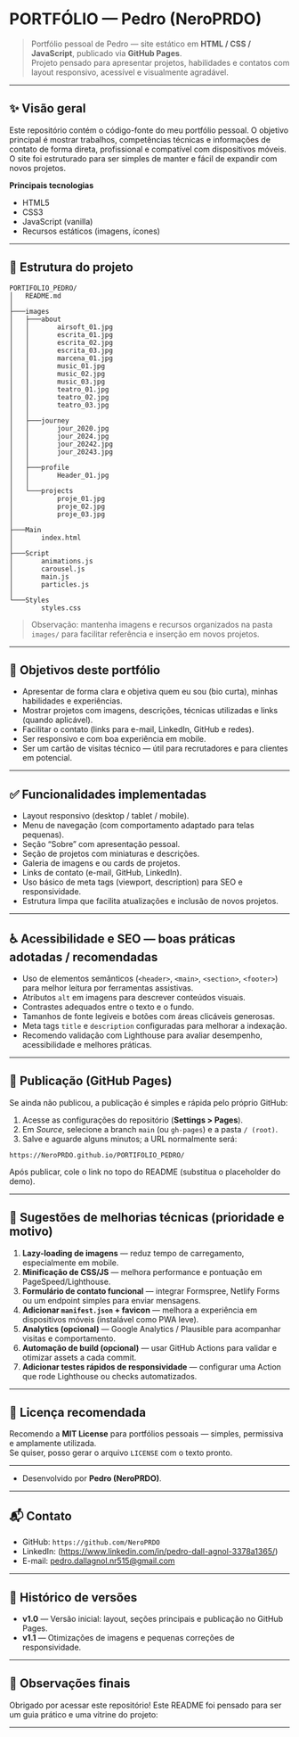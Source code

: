 # PORTFÓLIO — Pedro (NeroPRDO)

> Portfólio pessoal de Pedro — site estático em **HTML / CSS / JavaScript**, publicado via **GitHub Pages**.  
> Projeto pensado para apresentar projetos, habilidades e contatos com layout responsivo, acessível e visualmente agradável.

---

## ✨ Visão geral

Este repositório contém o código-fonte do meu portfólio pessoal. O objetivo principal é mostrar trabalhos, competências técnicas e informações de contato de forma direta, profissional e compatível com dispositivos móveis. O site foi estruturado para ser simples de manter e fácil de expandir com novos projetos.

**Principais tecnologias**
- HTML5
- CSS3
- JavaScript (vanilla)
- Recursos estáticos (imagens, ícones)

---

## 🔎 Estrutura do projeto

```
PORTIFOLIO_PEDRO/
│   README.md
│
├───images
│   ├───about
│   │       airsoft_01.jpg
│   │       escrita_01.jpg
│   │       escrita_02.jpg
│   │       escrita_03.jpg
│   │       marcena_01.jpg
│   │       music_01.jpg
│   │       music_02.jpg
│   │       music_03.jpg
│   │       teatro_01.jpg
│   │       teatro_02.jpg
│   │       teatro_03.jpg
│   │
│   ├───journey
│   │       jour_2020.jpg
│   │       jour_2024.jpg
│   │       jour_20242.jpg
│   │       jour_20243.jpg
│   │
│   ├───profile
│   │       Header_01.jpg
│   │
│   └───projects
│           proje_01.jpg
│           proje_02.jpg
│           proje_03.jpg
│
├───Main
│       index.html
│
├───Script
│       animations.js
│       carousel.js
│       main.js
│       particles.js
│
└───Styles
        styles.css
```

> Observação: mantenha imagens e recursos organizados na pasta `images/` para facilitar referência e inserção em novos projetos.

---

## 🎯 Objetivos deste portfólio

- Apresentar de forma clara e objetiva quem eu sou (bio curta), minhas habilidades e experiências.
- Mostrar projetos com imagens, descrições, técnicas utilizadas e links (quando aplicável).
- Facilitar o contato (links para e-mail, LinkedIn, GitHub e redes).
- Ser responsivo e com boa experiência em mobile.
- Ser um cartão de visitas técnico — útil para recrutadores e para clientes em potencial.

---

## ✅ Funcionalidades implementadas

- Layout responsivo (desktop / tablet / mobile).
- Menu de navegação (com comportamento adaptado para telas pequenas).
- Seção “Sobre” com apresentação pessoal.
- Seção de projetos com miniaturas e descrições.
- Galeria de imagens e ou cards de projetos.
- Links de contato (e-mail, GitHub, LinkedIn).
- Uso básico de meta tags (viewport, description) para SEO e responsividade.
- Estrutura limpa que facilita atualizações e inclusão de novos projetos.

---

## ♿ Acessibilidade e SEO — boas práticas adotadas / recomendadas

- Uso de elementos semânticos (`<header>`, `<main>`, `<section>`, `<footer>`) para melhor leitura por ferramentas assistivas.
- Atributos `alt` em imagens para descrever conteúdos visuais.
- Contrastes adequados entre o texto e o fundo.
- Tamanhos de fonte legíveis e botões com áreas clicáveis generosas.
- Meta tags `title` e `description` configuradas para melhorar a indexação.
- Recomendo validação com Lighthouse para avaliar desempenho, acessibilidade e melhores práticas.

---

## 🚀 Publicação (GitHub Pages)

Se ainda não publicou, a publicação é simples e rápida pelo próprio GitHub:

1. Acesse as configurações do repositório (**Settings > Pages**).
2. Em *Source*, selecione a branch `main` (ou `gh-pages`) e a pasta `/ (root)`.
3. Salve e aguarde alguns minutos; a URL normalmente será:
```
https://NeroPRDO.github.io/PORTIFOLIO_PEDRO/
```

Após publicar, cole o link no topo do README (substitua o placeholder do demo).

---

## 🔧 Sugestões de melhorias técnicas (prioridade e motivo)

1. **Lazy-loading de imagens** — reduz tempo de carregamento, especialmente em mobile.  
2. **Minificação de CSS/JS** — melhora performance e pontuação em PageSpeed/Lighthouse.  
3. **Formulário de contato funcional** — integrar Formspree, Netlify Forms ou um endpoint simples para enviar mensagens.  
4. **Adicionar `manifest.json` + favicon** — melhora a experiência em dispositivos móveis (instalável como PWA leve).  
5. **Analytics (opcional)** — Google Analytics / Plausible para acompanhar visitas e comportamento.  
6. **Automação de build (opcional)** — usar GitHub Actions para validar e otimizar assets a cada commit.  
7. **Adicionar testes rápidos de responsividade** — configurar uma Action que rode Lighthouse ou checks automatizados.  

---

## 📄 Licença recomendada

Recomendo a **MIT License** para portfólios pessoais — simples, permissiva e amplamente utilizada.  
Se quiser, posso gerar o arquivo `LICENSE` com o texto pronto.

---


- Desenvolvido por **Pedro (NeroPRDO)**.

---

## 📬 Contato

- GitHub: `https://github.com/NeroPRDO`
- LinkedIn: (https://www.linkedin.com/in/pedro-dall-agnol-3378a1365/)
- E-mail: pedro.dallagnol.nr515@gmail.com

---

## 🧾 Histórico de versões

- **v1.0** — Versão inicial: layout, seções principais e publicação no GitHub Pages.
- **v1.1** — Otimizações de imagens e pequenas correções de responsividade.

---

## 🙌 Observações finais

Obrigado por acessar este repositório! Este README foi pensado para ser um guia prático e uma vitrine do projeto:


---
